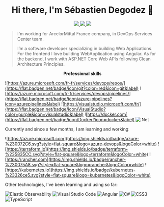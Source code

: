 



<h1 align="center">Hi there, I'm Sébastien Degodez 👋</h1>

<p align="center"> 
 <a href="https://github.com/SebastienDegodez" alt="degodez's github">
   <img src="https://img.shields.io/badge/-@sebastiendegodez-%23181717?style=flat-square&logo=github" />
 </a>
 <a href="https://www.linkedin.com/mwlite/in/sebastien-degodez-081585103" alt="degodez's linkedin">
   <img src="https://img.shields.io/badge/-sebastiendegodez-blue?style=flat-square&logo=Linkedin&logoColor=white&link=https://www.linkedin.com/fr/sebastiendegodez" />
 </a>
 <a>
   <img src="https://komarev.com/ghpvc/?username=SebastienDegodez&color=ff69b4&style=flat-square" />
 </a>
</p>

> I'm working for ArcelorMittal France company, in DevOps Services Center team.
> 
> I’m a software developer specializing in building Web Applications. For the frontend I love building WebApplication using Angular. As for the backend, I work with ASP.NET Core Web APIs following Clean Architecture Principles. 
> 


<p align="center"> 
 <strong>
  Professional skills
  </strong>
</p>
 
![https://azure.microsoft.com/fr-fr/services/devops/repos/](https://flat.badgen.net/badge/icon/git?color=red&icon=git&label)  ![https://azure.microsoft.com/fr-fr/services/devops/pipelines/](https://flat.badgen.net/badge/icon/azure-pipelines?icon=azurepipelines&label) ![https://visualstudio.microsoft.com/fr/](https://flat.badgen.net/badge/icon/VisualStudio?color=purple&icon=visualstudio&label) ![https://docker.com](https://flat.badgen.net/badge/icon/Docker?icon=docker&label) ![.Net](https://img.shields.io/badge/.NET-5C2D91?color=5C2D91&style=flat-square&logo=.net&logoColor=white)

Currently and since a few months, I am learning and working:

![https://azure.microsoft.com](https://img.shields.io/badge/azure-%230072C6.svg?style=flat-square&logo=azure-devops&logoColor=white) ![https://terraform.io](https://img.shields.io/badge/terraform-%235835CC.svg?style=flat-square&logo=terraform&logoColor=white) ![https://rancher.com](https://img.shields.io/badge/rancher-%230075A8.svg?style=flat-square&logo=rancher&logoColor=white) ![https://kubernetes.io](https://img.shields.io/badge/kubernetes-%23326ce5.svg?style=flat-square&logo=kubernetes&logoColor=white)


Other technologies, I've been learning and using so far:

![Elastic Observability](https://img.shields.io/badge/-Elastic%20Observability-005571?style=flat-square&logo=elasticsearch) ![Visual Studio Code](https://img.shields.io/badge/Visual%20Studio%20Code-0078d7.svg?style=flat-square&logo=visual-studio-code&logoColor=white) ![Angular](https://img.shields.io/badge/angular-%23DD0031.svg?style=flat-square&logo=angular&logoColor=white) ![C#](https://img.shields.io/badge/c%23-%23239120.svg?style=flat-square&logo=c-sharp&logoColor=white) ![CSS3](https://img.shields.io/badge/css3-%231572B6.svg?style=flat-square&logo=css3&logoColor=white) ![TypeScript](https://img.shields.io/badge/typescript-%23007ACC.svg?style=flat-square&logo=typescript&logoColor=white)


